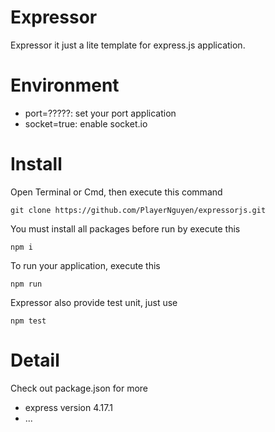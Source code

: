 # Expressor

Expressor it just a lite template for express.js application.

# Environment

- port=?????: set your port application
- socket=true: enable socket.io

# Install

Open Terminal or Cmd, then execute this command

```batch
git clone https://github.com/PlayerNguyen/expressorjs.git
```

You must install all packages before run by execute this

```batch
npm i
```

To run your application, execute this

```batch
npm run
```

Expressor also provide test unit, just use

```batch
npm test
```

# Detail

Check out package.json for more

- express version 4.17.1
- ...
